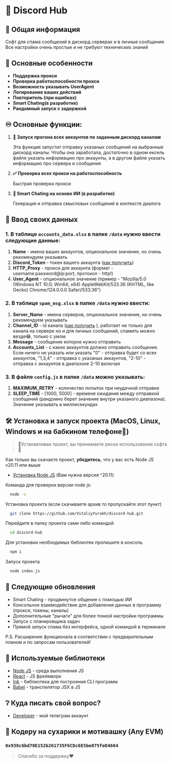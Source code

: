 
# 🤖 Discord Hub

## 🏁 Общая информация

Софт для спама сообщений в дискорд серверах и в личные сообщения. Все настройки очень простые и не требуют технических знаний

## 📌 Основные особенности

* **Поддержка прокси**
* **Проверка работоспособности прокси**
* **Возможность указывать UserAgent**
* **Логирование ваших действий**
* **Повторитель (при ошибках)**
* **Smart Chating(в разработке)**
* **Рандомный запуск с задержкой**

## ♾️ Основные функции:

1. **🚀 Запуск прогона всех аккаунтов по заданным дискорд каналам**

    Эта функция запустит отправку указаных сообщений на выбранные дискорд каналы. Чтобы она заработала, достаточно в одном ексель файле указать информацию про аккаунты, а в другом файле указать информацию про сервера и сообщения

2. **✅ Проверка всех прокси на работоспособность**

    Быстрая проверка прокси

3. **🧠 Smart Chating на основе ИИ (в разработке)**

    Генерация и отправка смысловых сообщений в контексте диалога

## 📄 Ввод своих данных

### 1. В таблице `accounts_data.xlsx` в папке `/data` нужно ввести следующие данные: 
   1. **Name** - имена ваших аккаунтов, опциональное значение, но очень рекомендуем указывать
   2. **Discord_Token** - токен вашего аккаунта ([как получить](https://youtu.be/b2Y8-Z3Wtjo?si=B5M2nzwQJ-kyRrRn))
   3. **HTTP_Proxy** - прокси для аккаунта (формат - username:password@ip:port, протокол - http!)
   4. **User_Agent** - опциональное значение (пример - "Mozilla/5.0 (Windows NT 10.0; Win64; x64) AppleWebKit/533.36 (KHTML, like Gecko) Chrome/124.0.0.0 Safari/533.36")

### 2. В таблице `spam_msg.xlsx` в папке `/data` нужно ввести:
   1. **Server_Name** - имена серверов, опциональное значение, но очень рекомендуем указывать
   2. **Channel_ID** - id канала ([как получить](https://www.youtube.com/watch?v=tJVtH05IGsU) ), работает не только для канала на сервере но и для личных сообщений, спамить можно везде😂, только с умом
   3. **Message** - сообщение которое нужно отправить
   4. **Accounts_List** - с каких аккаунтов должно отправить сообщение. Если ничего не указать или указать "0" - отправка будет со всех аккаунтов, "1,3,4" - отправка с указаных аккаунтов, "2-10" - отправка с аккаунтов в диапазоне 2-10 включая 
### 3. В файле `config.js` в папке `/data` можно указывать:
   1. **MAXIMUM_RETRY** - количество попыток при неудачной отправке
   2. **SLEEP_TIME** - [1000, 5000] - временя ожидания между отправкой сообщений (рандомно берет значение внутри указаного диапазона). Значение указывать в миллисекундах

## 🛠️ Установка и запуск проекта (MacOS, Linux, Windows и на бабкином телефоне👵)

> 🚧Устанавливая проект, вы принимаете риски использования софта🚧

Как только вы скачаете проект, **убедитесь**, что у вас есть Node JS v20.11 или выше

 - [Установка Node JS](https://nodejs.org/en/download/package-manager/) (Вам нужна версия ^20.11)

Команда для проверки версии node js:

```bash
  node -v
```

Установка проекта (если скачиваете архив то пропускайте этот пункт)

```bash
  git clone https://github.com/VitaliyYurakh/discord-hub.git
```

Перейдите в папку проекта сами либо командой

```bash
  cd discord-hub
```

Для установки необходимых библиотек пропишите в консоль

```bash
  npm i
```

Запуск проекта

```bash
  node index.js
```


## 📜 Следующие обновления

 - Smart Chating - продвинутое общение с помощью ИИ
 - Консольное взаимодействие для добавления данных в программу (прокси, токены, каналы)
 - Дополнительные "рычаги" для более тонкой настройки программы 
 - Запуск с планировщика задач
 - Прямой запуск спама без интерфейса, одной командой в терминале

 P.S. Расширение функционала в соответствии с предварительным планом и по запросам пользователей!

## 📕 Используемые библиотеки

  - [Node JS](https://nodejs.org/en) - среда выполнения JS
  - [React](https://react.dev/) - JS фреймворк
  - [Ink](https://www.npmjs.com/package/ink) - библиотека для построения CLI программ
  - [Babel](https://babeljs.io/) - транспилятор JSX в JS

## ❔ Куда писать свой вопрос?

- [Developer](https://t.me/i_66_77) - мой телеграм аккаунт

## 🦴 Кодеру на сухарики и мотивашку (Any EVM)

### `0x938c6bd70E152b261735F6CDc6E5be075feD4664`
> Спасибо за поддержку❤️
